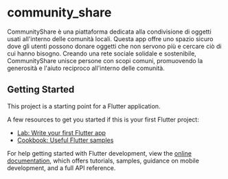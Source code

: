 # community_share

CommunityShare è una piattaforma dedicata alla condivisione di oggetti usati all'interno delle comunità locali. Questa app offre uno spazio sicuro dove gli utenti possono donare oggetti che non servono più e cercare ciò di cui hanno bisogno. Creando una rete sociale solidale e sostenibile, CommunityShare unisce persone con scopi comuni, promuovendo la generosità e l'aiuto reciproco all'interno delle comunità.

## Getting Started

This project is a starting point for a Flutter application.

A few resources to get you started if this is your first Flutter project:

- [Lab: Write your first Flutter app](https://docs.flutter.dev/get-started/codelab)
- [Cookbook: Useful Flutter samples](https://docs.flutter.dev/cookbook)

For help getting started with Flutter development, view the
[online documentation](https://docs.flutter.dev/), which offers tutorials,
samples, guidance on mobile development, and a full API reference.
